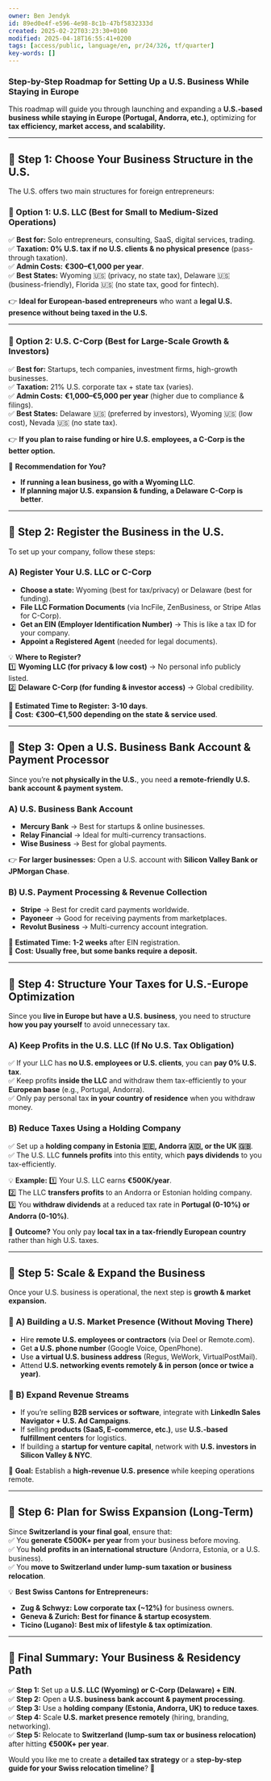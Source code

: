 ```yaml
---
owner: Ben Jendyk
id: 89ed0e4f-e596-4e98-8c1b-47bf5832333d
created: 2025-02-22T03:23:30+0100
modified: 2025-04-18T16:55:41+0200
tags: [access/public, language/en, pr/24/326, tf/quarter]
key-words: []
---
```


### **Step-by-Step Roadmap for Setting Up a U.S. Business While Staying in Europe**  
This roadmap will guide you through launching and expanding a **U.S.-based business while staying in Europe (Portugal, Andorra, etc.)**, optimizing for **tax efficiency, market access, and scalability.**  

---

## **📌 Step 1: Choose Your Business Structure in the U.S.**  
The U.S. offers two main structures for foreign entrepreneurs:  

### **🔹 Option 1: U.S. LLC (Best for Small to Medium-Sized Operations)**
✅ **Best for:** Solo entrepreneurs, consulting, SaaS, digital services, trading.  
✅ **Taxation:** **0% U.S. tax if no U.S. clients & no physical presence** (pass-through taxation).  
✅ **Admin Costs:** **€300–€1,000 per year**.  
✅ **Best States:** Wyoming 🇺🇸 (privacy, no state tax), Delaware 🇺🇸 (business-friendly), Florida 🇺🇸 (no state tax, good for fintech).  

👉 **Ideal for European-based entrepreneurs** who want a **legal U.S. presence without being taxed in the U.S.**  

---

### **🔹 Option 2: U.S. C-Corp (Best for Large-Scale Growth & Investors)**
✅ **Best for:** Startups, tech companies, investment firms, high-growth businesses.  
✅ **Taxation:** 21% U.S. corporate tax + state tax (varies).  
✅ **Admin Costs:** **€1,000–€5,000 per year** (higher due to compliance & filings).  
✅ **Best States:** Delaware 🇺🇸 (preferred by investors), Wyoming 🇺🇸 (low cost), Nevada 🇺🇸 (no state tax).  

👉 **If you plan to raise funding or hire U.S. employees, a C-Corp is the better option.**  

🚀 **Recommendation for You?**  
- **If running a lean business, go with a Wyoming LLC**.  
- **If planning major U.S. expansion & funding, a Delaware C-Corp is better**.  

---

## **📌 Step 2: Register the Business in the U.S.**  
To set up your company, follow these steps:  

### **A) Register Your U.S. LLC or C-Corp**
- **Choose a state:** Wyoming (best for tax/privacy) or Delaware (best for funding).  
- **File LLC Formation Documents** (via IncFile, ZenBusiness, or Stripe Atlas for C-Corp).  
- **Get an EIN (Employer Identification Number)** → This is like a tax ID for your company.  
- **Appoint a Registered Agent** (needed for legal documents).  

💡 **Where to Register?**  
1️⃣ **Wyoming LLC (for privacy & low cost)** → No personal info publicly listed.  
2️⃣ **Delaware C-Corp (for funding & investor access)** → Global credibility.  

🔹 **Estimated Time to Register:** **3-10 days**.  
🔹 **Cost:** **€300–€1,500 depending on the state & service used**.  

---

## **📌 Step 3: Open a U.S. Business Bank Account & Payment Processor**
Since you’re **not physically in the U.S.**, you need **a remote-friendly U.S. bank account & payment system.**  

### **A) U.S. Business Bank Account**
- **Mercury Bank** → Best for startups & online businesses.  
- **Relay Financial** → Ideal for multi-currency transactions.  
- **Wise Business** → Best for global payments.  

👉 **For larger businesses:** Open a U.S. account with **Silicon Valley Bank or JPMorgan Chase**.  

### **B) U.S. Payment Processing & Revenue Collection**
- **Stripe** → Best for credit card payments worldwide.  
- **Payoneer** → Good for receiving payments from marketplaces.  
- **Revolut Business** → Multi-currency account integration.  

🔹 **Estimated Time:** **1-2 weeks** after EIN registration.  
🔹 **Cost:** **Usually free, but some banks require a deposit.**  

---

## **📌 Step 4: Structure Your Taxes for U.S.-Europe Optimization**
Since you **live in Europe but have a U.S. business**, you need to structure **how you pay yourself** to avoid unnecessary tax.  

### **A) Keep Profits in the U.S. LLC (If No U.S. Tax Obligation)**
✅ If your LLC has **no U.S. employees or U.S. clients**, you can **pay 0% U.S. tax**.  
✅ Keep profits **inside the LLC** and withdraw them tax-efficiently to your **European base** (e.g., Portugal, Andorra).  
✅ Only pay personal tax **in your country of residence** when you withdraw money.  

### **B) Reduce Taxes Using a Holding Company**
✅ Set up a **holding company in Estonia 🇪🇪, Andorra 🇦🇩, or the UK 🇬🇧**.  
✅ The U.S. LLC **funnels profits** into this entity, which **pays dividends** to you tax-efficiently.  

💡 **Example:**
1️⃣ Your U.S. LLC earns **€500K/year**.  
2️⃣ The LLC **transfers profits** to an Andorra or Estonian holding company.  
3️⃣ You **withdraw dividends** at a reduced tax rate in **Portugal (0-10%) or Andorra (0-10%)**.  

🔹 **Outcome?** You only pay **local tax in a tax-friendly European country** rather than high U.S. taxes.  

---

## **📌 Step 5: Scale & Expand the Business**
Once your U.S. business is operational, the next step is **growth & market expansion.**  

### **🔹 A) Building a U.S. Market Presence (Without Moving There)**
- Hire **remote U.S. employees or contractors** (via Deel or Remote.com).  
- Get **a U.S. phone number** (Google Voice, OpenPhone).  
- Use **a virtual U.S. business address** (Regus, WeWork, VirtualPostMail).  
- Attend **U.S. networking events remotely & in person (once or twice a year)**.  

### **🔹 B) Expand Revenue Streams**
- If you’re selling **B2B services or software**, integrate with **LinkedIn Sales Navigator + U.S. Ad Campaigns**.  
- If selling **products (SaaS, E-commerce, etc.)**, use **U.S.-based fulfillment centers** for logistics.  
- If building a **startup for venture capital**, network with **U.S. investors in Silicon Valley & NYC**.  

🚀 **Goal:** Establish a **high-revenue U.S. presence** while keeping operations remote.  

---

## **📌 Step 6: Plan for Swiss Expansion (Long-Term)**
Since **Switzerland is your final goal**, ensure that:  
✅ You **generate €500K+ per year** from your business before moving.  
✅ You **hold profits in an international structure** (Andorra, Estonia, or a U.S. business).  
✅ You **move to Switzerland under lump-sum taxation or business relocation**.  

💡 **Best Swiss Cantons for Entrepreneurs:**  
- **Zug & Schwyz:** **Low corporate tax (~12%)** for business owners.  
- **Geneva & Zurich:** **Best for finance & startup ecosystem**.  
- **Ticino (Lugano):** **Best mix of lifestyle & tax optimization**.  

---

## **🚀 Final Summary: Your Business & Residency Path**
✅ **Step 1:** Set up a **U.S. LLC (Wyoming) or C-Corp (Delaware) + EIN**.  
✅ **Step 2:** Open a **U.S. business bank account & payment processing**.  
✅ **Step 3:** Use a **holding company (Estonia, Andorra, UK) to reduce taxes**.  
✅ **Step 4:** Scale **U.S. market presence remotely** (hiring, branding, networking).  
✅ **Step 5:** Relocate to **Switzerland (lump-sum tax or business relocation)** after hitting **€500K+ per year**.  

Would you like me to create a **detailed tax strategy** or a **step-by-step guide for your Swiss relocation timeline**? 🚀